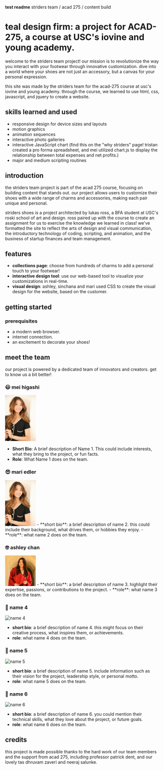 **test readme**
striders team / acad 275 / content build
# teal design firm: a project for ACAD-275, a course at USC's iovine and young academy.

welcome to the striders team project! our mission is to revolutionize the way you interact with your footwear through innovative customization. dive into a world where your shoes are not just an accessory, but a canvas for your personal expression.

this site was made by the striders team for the acad-275 course at usc's iovine and young academy. through the course, we learned to use html, css, javascript, and jquery to create a website.

## skills learned and used

- responsive design for device sizes and layouts
- motion graphics
- animation sequences
- interactive photo galleries
- interactive JavaScript chart (find this on the "why striders" page! tristan created a pro forma spreadsheet, and mei utilized chart.js to display the relationship between total expenses and net profits.)
- major and medium scripting routines

## introduction

the striders team project is part of the acad 275 course, focusing on building content that stands out. our project allows users to customize their shoes with a wide range of charms and accessories, making each pair unique and personal.

striders shoes is a project architected by lukas ross, a BFA student at USC's roski school of art and design. ross paired up with the course to create an assignment for us to exercise the knowledge we learned in class! we've formatted the site to reflect the arts of design and visual communication, the introductory technology of coding, scripting, and animation, and the business of startup finances and team management.

## features

- **collections page**: choose from hundreds of charms to add a personal touch to your footwear!
- **interactive design tool**: use our web-based tool to visualize your customizations in real-time.
- **visual design**: ashley, sinchana and mari used CSS to create the visual design for the website, based on the customer.

## getting started

### prerequisites

- a modern web browser.
- internet connection.
- an excitement to decorate your shoes!

## meet the team

our project is powered by a dedicated team of innovators and creators. get to know us a bit better!

### :smiley: mei higashi
<img src="teamassets/mei.jpg" width="100" alt="Name 1"/>

- **Short Bio**: A brief description of Name 1. This could include interests, what they bring to the project, or fun facts.
- **Role**: What Name 1 does on the team.

### :sunglasses: mari edler
<img src="teamassets/mei.JPG" width="100" alt="Name 1"/>
- **short bio**: a brief description of name 2. this could include their background, what drives them, or hobbies they enjoy.
- **role**: what name 2 does on the team.

### :nerd_face: ashley chan
<img src="teamassets/ashleynew.jpg" width="100" alt="Ashley Chan headshot"/>
- **short bio**: a brief description of name 3. highlight their expertise, passions, or contributions to the project.
- **role**: what name 3 does on the team.

### :star_struck: name 4
![name 4](path/to/photo4.jpg)
- **short bio**: a brief description of name 4. this might focus on their creative process, what inspires them, or achievements.
- **role**: what name 4 does on the team.

### :partying_face: name 5
![name 5](path/to/photo5.jpg)
- **short bio**: a brief description of name 5. include information such as their vision for the project, leadership style, or personal motto.
- **role**: what name 5 does on the team.

### :muscle: name 6
![name 6](path/to/photo6.jpg)
- **short bio**: a brief description of name 6. you could mention their technical skills, what they love about the project, or future goals.
- **role**: what name 6 does on the team.

## credits

this project is made possible thanks to the hard work of our team members and the support from acad 275, including professor patrick dent, and our lovely tas dhruvam zaveri and neeraj salunke.
